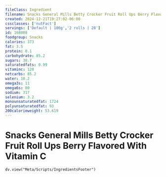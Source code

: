 ```yaml
---
fileClass: Ingredient
filename: Snacks General Mills Betty Crocker Fruit Roll Ups Berry Flavored With Vitamin C
created: 2024-12-21T19:27:02-06:00
cssclasses: ['nutFact']
servings: ['Default | 100g','2 rolls | 28']
id: 168808
foodgroup: Snacks
calories: 373
fat: 3.5
protein: 0.1
carbohydrate: 85.2
sugars: 38.7
saturatedfats: 0.99
vitaminc: 120
netcarbs: 85.2
water: 10.2
omega3s: 11
omega6s: 80
sodium: 317
selenium: 3.2
monounsaturatedfat: 1724
polyunsaturatedfat: 93
200calorieweight: 53.619
---
```


# Snacks General Mills Betty Crocker Fruit Roll Ups Berry Flavored With Vitamin C

```dataviewjs
dv.view("Meta/Scripts/IngredientsFooter")
```